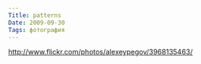 ```yaml
---
Title: patterns
Date: 2009-09-30
Tags: фотография
---
```


http://www.flickr.com/photos/alexeypegov/3968135463/